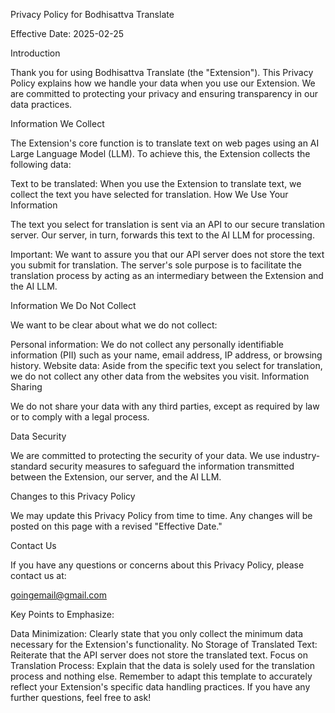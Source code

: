 Privacy Policy for Bodhisattva Translate

Effective Date: 2025-02-25

Introduction

Thank you for using Bodhisattva Translate (the "Extension"). This Privacy Policy explains how we handle your data when you use our Extension. We are committed to protecting your privacy and ensuring transparency in our data practices.

Information We Collect

The Extension's core function is to translate text on web pages using an AI Large Language Model (LLM). To achieve this, the Extension collects the following data:

Text to be translated: When you use the Extension to translate text, we collect the text you have selected for translation.
How We Use Your Information

The text you select for translation is sent via an API to our secure translation server. Our server, in turn, forwards this text to the AI LLM for processing.

Important: We want to assure you that our API server does not store the text you submit for translation. The server's sole purpose is to facilitate the translation process by acting as an intermediary between the Extension and the AI LLM.

Information We Do Not Collect

We want to be clear about what we do not collect:

Personal information: We do not collect any personally identifiable information (PII) such as your name, email address, IP address, or browsing history.
Website data: Aside from the specific text you select for translation, we do not collect any other data from the websites you visit.
Information Sharing

We do not share your data with any third parties, except as required by law or to comply with a legal process.

Data Security

We are committed to protecting the security of your data. We use industry-standard security measures to safeguard the information transmitted between the Extension, our server, and the AI LLM.

Changes to this Privacy Policy

We may update this Privacy Policy from time to time. Any changes will be posted on this page with a revised "Effective Date."   

Contact Us

If you have any questions or concerns about this Privacy Policy, please contact us at:

goingemail@gmail.com   

Key Points to Emphasize:

Data Minimization: Clearly state that you only collect the minimum data necessary for the Extension's functionality.
No Storage of Translated Text: Reiterate that the API server does not store the translated text.
Focus on Translation Process: Explain that the data is solely used for the translation process and nothing else.
Remember to adapt this template to accurately reflect your Extension's specific data handling practices. If you have any further questions, feel free to ask!